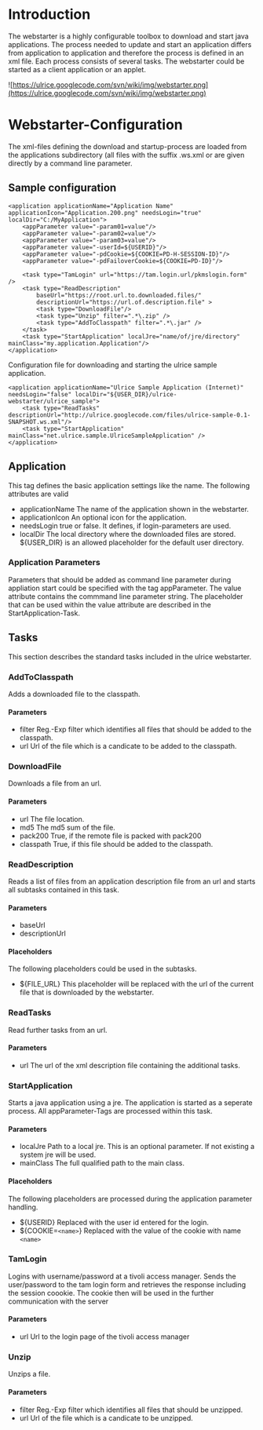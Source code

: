 # Introduction #

The webstarter is a highly configurable toolbox to download and start java applications. The process needed to update and start an application differs from application to application and therefore the process is defined in an xml file. Each process consists of several tasks.
The webstarter could be started as a client application or an applet.

![https://ulrice.googlecode.com/svn/wiki/img/webstarter.png](https://ulrice.googlecode.com/svn/wiki/img/webstarter.png)

# Webstarter-Configuration #
The xml-files defining the download and startup-process are loaded from the applications subdirectory (all files with the suffix .ws.xml or are given directly by a command line parameter.

## Sample configuration ##

```
<application applicationName="Application Name" applicationIcon="Application.200.png" needsLogin="true" localDir="C:/MyApplication">	
	<appParameter value="-param01=value"/>
	<appParameter value="-param02=value"/>
	<appParameter value="-param03=value"/>
	<appParameter value="-userId=${USERID}"/>
	<appParameter value="-pdCookie=${COOKIE=PD-H-SESSION-ID}"/>		
	<appParameter value="-pdFailoverCookie=${COOKIE=PD-ID}"/>		
		
	<task type="TamLogin" url="https://tam.login.url/pkmslogin.form" />
	<task type="ReadDescription"
		baseUrl="https://root.url.to.downloaded.files/"
		descriptionUrl="https://url.of.description.file" >
		<task type="DownloadFile"/>
		<task type="Unzip" filter=".*\.zip" />
		<task type="AddToClasspath" filter=".*\.jar" />
	</task>
	<task type="StartApplication" localJre="name/of/jre/directory" mainClass="my.application.Application"/>
</application>
```

Configuration file for downloading and starting the ulrice sample application.
```
<application applicationName="Ulrice Sample Application (Internet)" needsLogin="false" localDir="${USER_DIR}/ulrice-webstarter/ulrice_sample">
    <task type="ReadTasks" descriptionUrl="http://ulrice.googlecode.com/files/ulrice-sample-0.1-SNAPSHOT.ws.xml"/>	
	<task type="StartApplication" mainClass="net.ulrice.sample.UlriceSampleApplication" />
</application>
```

## Application ##
This tag defines the basic application settings like the name. The following attributes are valid
  * applicationName The name of the application shown in the webstarter.
  * applicationIcon An optional icon for the application.
  * needsLogin true or false. It defines, if login-parameters are used.
  * localDir The local directory where the downloaded files are stored. ${USER\_DIR} is an allowed placeholder for the default user directory.

### Application Parameters ###
Parameters that should be added as command line parameter during appliation start could be specified with the tag appParameter. The value attribute contains the commmand line parameter string.
The placeholder that can be used within the value attribute are described in the StartApplication-Task.

## Tasks ##
This section describes the standard tasks included in the ulrice webstarter.

### AddToClasspath ###
Adds a downloaded file to the classpath.
#### Parameters ####
  * filter Reg.-Exp filter which identifies all files that should be added to the classpath.
  * url Url of the file which is a candicate to be added to the classpath.

### DownloadFile ###
Downloads a file from an url.
#### Parameters ####
  * url The file location.
  * md5 The md5 sum of the file.
  * pack200 True, if the remote file is packed with pack200
  * classpath True, if this file should be added to the classpath.

### ReadDescription ###
Reads a list of files from an application description file from an url and starts all subtasks contained in this task.
#### Parameters ####
  * baseUrl
  * descriptionUrl
#### Placeholders ####
The following placeholders could be used in the subtasks.
  * ${FILE\_URL} This placeholder will be replaced with the url of the current file that is downloaded by the webstarter.

### ReadTasks ###
Read further tasks from an url.
#### Parameters ####
  * url The url of the xml description file containing the additional tasks.

### StartApplication ###
Starts a java application using a jre. The application is started as a seperate process. All appParameter-Tags are processed within this task.
#### Parameters ####
  * localJre Path to a local jre. This is an optional parameter. If not existing a system jre will be used.
  * mainClass The full qualified path to the main class.
#### Placeholders ####
The following placeholders are processed during the application parameter handling.
  * ${USERID} Replaced with the user id entered for the login.
  * ${COOKIE=`<name>`} Replaced with the value of the cookie with name `<name>`

### TamLogin ###
Logins with username/password at a tivoli access manager.
Sends the user/password to the tam login form and retrieves the response including the session coookie.
The cookie then will be used in the further communication with the server
#### Parameters ####
  * url Url to the login page of the tivoli access manager

### Unzip ###
Unzips a file.
#### Parameters ####
  * filter Reg.-Exp filter which identifies all files that should be unzipped.
  * url Url of the file which is a candicate to be unzipped.